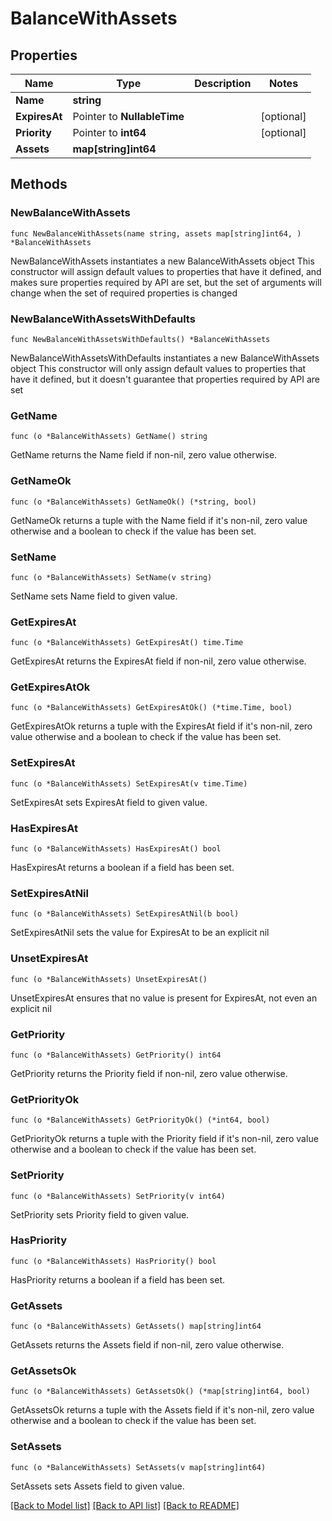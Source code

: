# BalanceWithAssets

## Properties

Name | Type | Description | Notes
------------ | ------------- | ------------- | -------------
**Name** | **string** |  | 
**ExpiresAt** | Pointer to **NullableTime** |  | [optional] 
**Priority** | Pointer to **int64** |  | [optional] 
**Assets** | **map[string]int64** |  | 

## Methods

### NewBalanceWithAssets

`func NewBalanceWithAssets(name string, assets map[string]int64, ) *BalanceWithAssets`

NewBalanceWithAssets instantiates a new BalanceWithAssets object
This constructor will assign default values to properties that have it defined,
and makes sure properties required by API are set, but the set of arguments
will change when the set of required properties is changed

### NewBalanceWithAssetsWithDefaults

`func NewBalanceWithAssetsWithDefaults() *BalanceWithAssets`

NewBalanceWithAssetsWithDefaults instantiates a new BalanceWithAssets object
This constructor will only assign default values to properties that have it defined,
but it doesn't guarantee that properties required by API are set

### GetName

`func (o *BalanceWithAssets) GetName() string`

GetName returns the Name field if non-nil, zero value otherwise.

### GetNameOk

`func (o *BalanceWithAssets) GetNameOk() (*string, bool)`

GetNameOk returns a tuple with the Name field if it's non-nil, zero value otherwise
and a boolean to check if the value has been set.

### SetName

`func (o *BalanceWithAssets) SetName(v string)`

SetName sets Name field to given value.


### GetExpiresAt

`func (o *BalanceWithAssets) GetExpiresAt() time.Time`

GetExpiresAt returns the ExpiresAt field if non-nil, zero value otherwise.

### GetExpiresAtOk

`func (o *BalanceWithAssets) GetExpiresAtOk() (*time.Time, bool)`

GetExpiresAtOk returns a tuple with the ExpiresAt field if it's non-nil, zero value otherwise
and a boolean to check if the value has been set.

### SetExpiresAt

`func (o *BalanceWithAssets) SetExpiresAt(v time.Time)`

SetExpiresAt sets ExpiresAt field to given value.

### HasExpiresAt

`func (o *BalanceWithAssets) HasExpiresAt() bool`

HasExpiresAt returns a boolean if a field has been set.

### SetExpiresAtNil

`func (o *BalanceWithAssets) SetExpiresAtNil(b bool)`

 SetExpiresAtNil sets the value for ExpiresAt to be an explicit nil

### UnsetExpiresAt
`func (o *BalanceWithAssets) UnsetExpiresAt()`

UnsetExpiresAt ensures that no value is present for ExpiresAt, not even an explicit nil
### GetPriority

`func (o *BalanceWithAssets) GetPriority() int64`

GetPriority returns the Priority field if non-nil, zero value otherwise.

### GetPriorityOk

`func (o *BalanceWithAssets) GetPriorityOk() (*int64, bool)`

GetPriorityOk returns a tuple with the Priority field if it's non-nil, zero value otherwise
and a boolean to check if the value has been set.

### SetPriority

`func (o *BalanceWithAssets) SetPriority(v int64)`

SetPriority sets Priority field to given value.

### HasPriority

`func (o *BalanceWithAssets) HasPriority() bool`

HasPriority returns a boolean if a field has been set.

### GetAssets

`func (o *BalanceWithAssets) GetAssets() map[string]int64`

GetAssets returns the Assets field if non-nil, zero value otherwise.

### GetAssetsOk

`func (o *BalanceWithAssets) GetAssetsOk() (*map[string]int64, bool)`

GetAssetsOk returns a tuple with the Assets field if it's non-nil, zero value otherwise
and a boolean to check if the value has been set.

### SetAssets

`func (o *BalanceWithAssets) SetAssets(v map[string]int64)`

SetAssets sets Assets field to given value.



[[Back to Model list]](../README.md#documentation-for-models) [[Back to API list]](../README.md#documentation-for-api-endpoints) [[Back to README]](../README.md)


